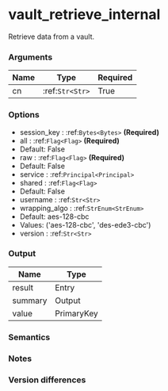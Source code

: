[//]: # (THE CONTENT BELOW IS GENERATED. DO NOT EDIT.)
# vault_retrieve_internal
Retrieve data from a vault.

### Arguments
|Name|Type|Required
|-|-|-
|cn|:ref:`Str<Str>`|True

### Options
* session_key : :ref:`Bytes<Bytes>` **(Required)**
* all : :ref:`Flag<Flag>` **(Required)**
 * Default: False
* raw : :ref:`Flag<Flag>` **(Required)**
 * Default: False
* service : :ref:`Principal<Principal>`
* shared : :ref:`Flag<Flag>`
 * Default: False
* username : :ref:`Str<Str>`
* wrapping_algo : :ref:`StrEnum<StrEnum>`
 * Default: aes-128-cbc
 * Values: ('aes-128-cbc', 'des-ede3-cbc')
* version : :ref:`Str<Str>`

### Output
|Name|Type
|-|-
|result|Entry
|summary|Output
|value|PrimaryKey

[//]: # (ADD YOUR NOTES BELOW. THESE WILL BE PICKED EVERY TIME THE DOCS ARE REGENERATED. //end)
### Semantics

### Notes

### Version differences